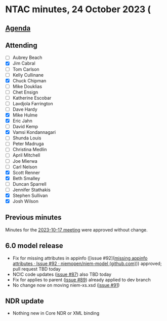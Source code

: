 # NTAC minutes, 24 October 2023 (

## [Agenda](2023-10-24-agenda.md)

## Attending

- [ ] Aubrey Beach
- [x] Jim Cabral
- [ ] Tom Carlson
- [ ] Kelly Cullinane
- [x] Chuck Chipman
- [ ] Mike Douklias
- [ ] Chet Ensign
- [ ] Katherine Escobar
- [ ] Lavdjola Farrington
- [ ] Dave Hardy
- [x] Mike Hulme
- [x] Eric Jahn
- [ ] David Kemp
- [x] Vamsi Kondannagari
- [ ] Shunda Louis
- [ ] Peter Madruga
- [ ] Christina Medlin
- [ ] April Mitchell
- [ ] Joe Mierwa
- [ ] Carl Nelson
- [x] Scott Renner
- [x] Beth Smalley
- [ ] Duncan Sparrell
- [ ] Jennifer Stathakis
- [x] Stephen Sullivan
- [x] Josh Wilson

## Previous minutes

Minutes for the [2023-10-17 meeting](2023-10-17-minutes.md) were approved without change.

## 6.0 model release

* Fix for missing attributes in appinfo ([issue #92]([missing appinfo attributes · Issue #92 · niemopen/niem-model (github.com)](https://github.com/niemopen/niem-model/issues/92))) approved; pull request TBD today
* NCIC code updates ([issue #87](https://github.com/niemopen/niem-model/issues/87)) also TBD today
* Fix for applies to parent ([issue #89](https://github.com/niemopen/niem-model/issues/89)) already applied to dev branch
* No change now on moving niem-xs.xsd ([issue #91](https://github.com/niemopen/niem-model/issues/91)) 

## NDR update

* Nothing new in Core NDR or XML binding

## 

